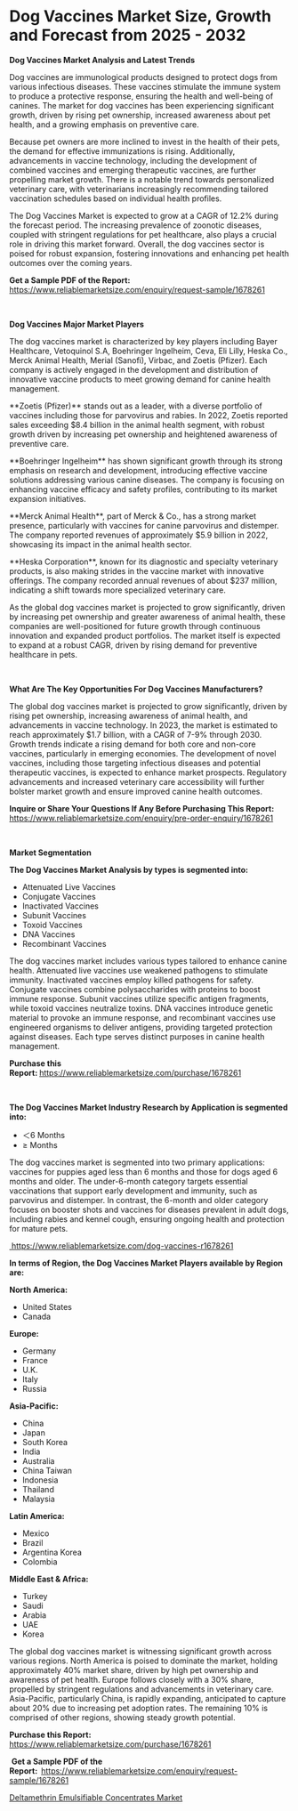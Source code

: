 <p><h1>Dog Vaccines Market Size, Growth and Forecast from 2025 - 2032</h1></p><p><strong>Dog Vaccines Market Analysis and Latest Trends</strong></p>
<p><p>Dog vaccines are immunological products designed to protect dogs from various infectious diseases. These vaccines stimulate the immune system to produce a protective response, ensuring the health and well-being of canines. The market for dog vaccines has been experiencing significant growth, driven by rising pet ownership, increased awareness about pet health, and a growing emphasis on preventive care.</p><p>Because pet owners are more inclined to invest in the health of their pets, the demand for effective immunizations is rising. Additionally, advancements in vaccine technology, including the development of combined vaccines and emerging therapeutic vaccines, are further propelling market growth. There is a notable trend towards personalized veterinary care, with veterinarians increasingly recommending tailored vaccination schedules based on individual health profiles.</p><p>The Dog Vaccines Market is expected to grow at a CAGR of 12.2% during the forecast period. The increasing prevalence of zoonotic diseases, coupled with stringent regulations for pet healthcare, also plays a crucial role in driving this market forward. Overall, the dog vaccines sector is poised for robust expansion, fostering innovations and enhancing pet health outcomes over the coming years.</p></p>
<p><strong>Get a Sample PDF of the Report:&nbsp;</strong> <a href="https://www.reliablemarketsize.com/enquiry/request-sample/1678261?utm_campaign=3528&utm_medium=2&utm_source=Github&utm_content=ia&utm_term=25032025&utm_id=dog-vaccines">https://www.reliablemarketsize.com/enquiry/request-sample/1678261</a></p>
<p>&nbsp;</p>
<p><strong>Dog Vaccines Major Market Players</strong></p>
<p><p>The dog vaccines market is characterized by key players including Bayer Healthcare, Vetoquinol S.A, Boehringer Ingelheim, Ceva, Eli Lilly, Heska Co., Merck Animal Health, Merial (Sanofi), Virbac, and Zoetis (Pfizer). Each company is actively engaged in the development and distribution of innovative vaccine products to meet growing demand for canine health management.</p><p>**Zoetis (Pfizer)** stands out as a leader, with a diverse portfolio of vaccines including those for parvovirus and rabies. In 2022, Zoetis reported sales exceeding $8.4 billion in the animal health segment, with robust growth driven by increasing pet ownership and heightened awareness of preventive care. </p><p>**Boehringer Ingelheim** has shown significant growth through its strong emphasis on research and development, introducing effective vaccine solutions addressing various canine diseases. The company is focusing on enhancing vaccine efficacy and safety profiles, contributing to its market expansion initiatives.</p><p>**Merck Animal Health**, part of Merck & Co., has a strong market presence, particularly with vaccines for canine parvovirus and distemper. The company reported revenues of approximately $5.9 billion in 2022, showcasing its impact in the animal health sector.</p><p>**Heska Corporation**, known for its diagnostic and specialty veterinary products, is also making strides in the vaccine market with innovative offerings. The company recorded annual revenues of about $237 million, indicating a shift towards more specialized veterinary care.</p><p>As the global dog vaccines market is projected to grow significantly, driven by increasing pet ownership and greater awareness of animal health, these companies are well-positioned for future growth through continuous innovation and expanded product portfolios. The market itself is expected to expand at a robust CAGR, driven by rising demand for preventive healthcare in pets.</p></p>
<p>&nbsp;</p>
<p><strong>What Are The Key Opportunities For Dog Vaccines Manufacturers?</strong></p>
<p><p>The global dog vaccines market is projected to grow significantly, driven by rising pet ownership, increasing awareness of animal health, and advancements in vaccine technology. In 2023, the market is estimated to reach approximately $1.7 billion, with a CAGR of 7-9% through 2030. Growth trends indicate a rising demand for both core and non-core vaccines, particularly in emerging economies. The development of novel vaccines, including those targeting infectious diseases and potential therapeutic vaccines, is expected to enhance market prospects. Regulatory advancements and increased veterinary care accessibility will further bolster market growth and ensure improved canine health outcomes.</p></p>
<p><strong>Inquire or Share Your Questions If Any Before Purchasing This Report:</strong> <a href="https://www.reliablemarketsize.com/enquiry/pre-order-enquiry/1678261?utm_campaign=3528&utm_medium=2&utm_source=Github&utm_content=ia&utm_term=25032025&utm_id=dog-vaccines">https://www.reliablemarketsize.com/enquiry/pre-order-enquiry/1678261</a></p>
<p>&nbsp;</p>
<p><strong>Market Segmentation</strong></p>
<p><strong>The Dog Vaccines Market Analysis by types is segmented into:</strong></p>
<p><ul><li>Attenuated Live Vaccines</li><li>Conjugate Vaccines</li><li>Inactivated Vaccines</li><li>Subunit Vaccines</li><li>Toxoid Vaccines</li><li>DNA Vaccines</li><li>Recombinant Vaccines</li></ul></p>
<p><p>The dog vaccines market includes various types tailored to enhance canine health. Attenuated live vaccines use weakened pathogens to stimulate immunity. Inactivated vaccines employ killed pathogens for safety. Conjugate vaccines combine polysaccharides with proteins to boost immune response. Subunit vaccines utilize specific antigen fragments, while toxoid vaccines neutralize toxins. DNA vaccines introduce genetic material to provoke an immune response, and recombinant vaccines use engineered organisms to deliver antigens, providing targeted protection against diseases. Each type serves distinct purposes in canine health management.</p></p>
<p><strong>Purchase this Report:&nbsp;</strong><a href="https://www.reliablemarketsize.com/purchase/1678261?utm_campaign=3528&utm_medium=2&utm_source=Github&utm_content=ia&utm_term=25032025&utm_id=dog-vaccines">https://www.reliablemarketsize.com/purchase/1678261</a></p>
<p>&nbsp;</p>
<p><strong>The Dog Vaccines Market Industry Research by Application is segmented into:</strong></p>
<p><ul><li>＜6 Months</li><li>≥ Months</li></ul></p>
<p><p>The dog vaccines market is segmented into two primary applications: vaccines for puppies aged less than 6 months and those for dogs aged 6 months and older. The under-6-month category targets essential vaccinations that support early development and immunity, such as parvovirus and distemper. In contrast, the 6-month and older category focuses on booster shots and vaccines for diseases prevalent in adult dogs, including rabies and kennel cough, ensuring ongoing health and protection for mature pets.</p></p>
<p><a href="https://www.reliablemarketsize.com/dog-vaccines-r1678261?utm_campaign=3528&utm_medium=2&utm_source=Github&utm_content=ia&utm_term=25032025&utm_id=dog-vaccines">&nbsp;https://www.reliablemarketsize.com/dog-vaccines-r1678261</a></p>
<p><strong>In terms of Region, the Dog Vaccines Market Players available by Region are:</strong></p>
<p>
    <p> <strong> North America: </strong>
        <ul>
            <li>United States</li>
            <li>Canada</li>
        </ul>
        </p> 
    <p> <strong> Europe: </strong>
        <ul>
            <li>Germany</li>
            <li>France</li>
            <li>U.K.</li>
            <li>Italy</li>
            <li>Russia</li>
        </ul>
        </p> 
    <p> <strong> Asia-Pacific: </strong>
        <ul>
            <li>China</li>
            <li>Japan</li>
            <li>South Korea</li>
            <li>India</li>
            <li>Australia</li>
            <li>China Taiwan</li>
            <li>Indonesia</li>
            <li>Thailand</li>
            <li>Malaysia</li>
        </ul>
        </p> 
    <p> <strong> Latin America: </strong>
        <ul>
            <li>Mexico</li>
            <li>Brazil</li>
            <li>Argentina Korea</li>
            <li>Colombia</li>
        </ul>
        </p> 
    <p> <strong> Middle East & Africa: </strong>
        <ul>
            <li>Turkey</li>
            <li>Saudi</li>
            <li>Arabia</li>
            <li>UAE</li>
            <li>Korea</li>
        </ul>
    </p>
    </p>
<p><p>The global dog vaccines market is witnessing significant growth across various regions. North America is poised to dominate the market, holding approximately 40% market share, driven by high pet ownership and awareness of pet health. Europe follows closely with a 30% share, propelled by stringent regulations and advancements in veterinary care. Asia-Pacific, particularly China, is rapidly expanding, anticipated to capture about 20% due to increasing pet adoption rates. The remaining 10% is comprised of other regions, showing steady growth potential.</p></p>
<p><strong>Purchase this Report: </strong><a href="https://www.reliablemarketsize.com/purchase/1678261?utm_campaign=3528&utm_medium=2&utm_source=Github&utm_content=ia&utm_term=25032025&utm_id=dog-vaccines">https://www.reliablemarketsize.com/purchase/1678261</a></p>
<p>&nbsp;<strong>Get a Sample PDF of the Report:&nbsp;&nbsp;</strong><a href="https://www.reliablemarketsize.com/enquiry/request-sample/1678261?utm_campaign=3528&utm_medium=2&utm_source=Github&utm_content=ia&utm_term=25032025&utm_id=dog-vaccines">https://www.reliablemarketsize.com/enquiry/request-sample/1678261</a></p>
<p><strong></strong></p>
<p><p><a href="https://github.com/dafertsuria/Market-Research-Report-List-1/blob/main/deltamethrin-emulsifiable-concentrates-market.md?utm_campaign=3528&utm_medium=2&utm_source=Github&utm_content=ia&utm_term=25032025&utm_id=dog-vaccines">Deltamethrin Emulsifiable Concentrates Market</a></p></p>
